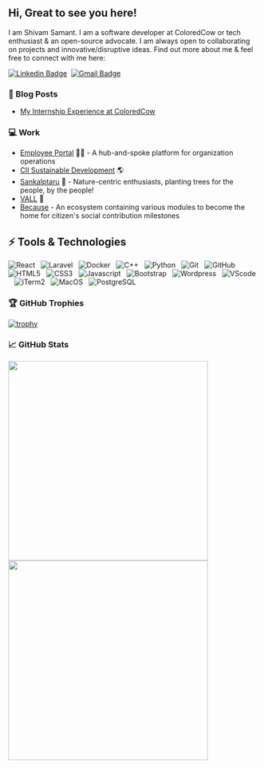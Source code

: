 ## Hi, Great to see you here!

I am Shivam Samant. I am a software developer at ColoredCow or tech enthusiast & an open-source advocate. I am always open to collaborating on projects and innovative/disruptive ideas. Find out more about me & feel free to connect with me here:

[![Linkedin Badge](https://img.shields.io/badge/-shivamsamant-blue?style=flat-square&logo=Linkedin&logoColor=white&link=https://www.linkedin.com/in/shivam-samant-82a4bb223/)](https://www.linkedin.com/in/shivam-samant-82a4bb223/)&nbsp;
[![Gmail Badge](https://img.shields.io/badge/-shivamsamant000@gmail.com-c14438?style=flat-square&logo=Gmail&logoColor=white&link=mailto:shivamsamant000@gmail.com)](mailto:shivamsamant000@gmail.com)

### :newspaper: Blog Posts
- [My Internship Experience at ColoredCow](https://medium.com/@shivamsamant1111/my-internship-experience-at-coloredcow-f97256e27b72)

### :computer: Work

- [Employee Portal](https://github.com/ColoredCow/portal) 👨‍💻 - A hub-and-spoke platform for organization operations
- [CII Sustainable Development](https://sustainabledevelopment.in/brands/sustainability-summit/) 🌎
- [Sankalptaru](https://sankalptaru.org/) 🌳 - Nature-centric enthusiasts, planting trees for the people, by the people!
- [VALL](https://vallindia.com/) 👬
- [Because](http://because.center/) - An ecosystem containing various modules to become the home for citizen's social contribution milestones
  
  
## ⚡ Tools & Technologies

![React](https://img.shields.io/badge/-React-black?style=flat-square&logo=react)&nbsp;&nbsp;
![Laravel](https://img.shields.io/badge/-Laravel-black?logo=laravel&style=social)&nbsp;&nbsp;
![Docker](https://img.shields.io/badge/-Docker-black?logo=docker&style=social)&nbsp;&nbsp;
![C++](https://img.shields.io/badge/-C++-00599C?style=flat-square&logo=c)&nbsp;&nbsp;
![Python](https://img.shields.io/badge/-Python-black?logo=python&style=social)&nbsp;&nbsp;
![Git](https://img.shields.io/badge/-Git-black?logo=git&style=social)&nbsp;&nbsp;
![GitHub](https://img.shields.io/badge/-GitHub-black?logo=github&style=social)&nbsp;&nbsp;
![HTML5](https://img.shields.io/badge/-HTML5-black?logo=html5&style=social)&nbsp;&nbsp;
![CSS3](https://img.shields.io/badge/-CSS3-black?logo=css3&style=social)&nbsp;&nbsp;
![Javascript](https://img.shields.io/badge/-Javascript-black?logo=javascript&style=social&logoColor=yellow)&nbsp;&nbsp;
![Bootstrap](https://img.shields.io/badge/-Bootstrap-563D7C?style=flat-square&logo=bootstrap)&nbsp;&nbsp;
![Wordpress](https://img.shields.io/badge/-Wordpress-black?logo=wordpress&style=social)&nbsp;&nbsp;
![VScode](https://img.shields.io/badge/-VScode-black?logo=visual-studio-code&style=social)&nbsp;&nbsp;
![iTerm2](https://img.shields.io/badge/-iTerm2-black?logo=Apple&style=social)&nbsp;&nbsp;
![MacOS](https://img.shields.io/badge/-MacOS-black?logo=Apple&style=social)&nbsp;&nbsp;
![PostgreSQL](https://img.shields.io/badge/-PostgreSQL-black?logo=postgresql&style=social&logoColor=blue)&nbsp;&nbsp;


### 🏆 GitHub Trophies

[![trophy](https://github-profile-trophy.vercel.app/?username=AkhileshNegi&margin-w=5)](https://github.com/AkhileshNegi/github-profile-trophy)


### &#x1f4c8; GitHub Stats
<p align = "left">
  <img src = "https://github-readme-stats.vercel.app/api?username=Shivam-Samant&show_icons=true&theme=vue" width = 400>
  <img src = "https://github-readme-streak-stats.herokuapp.com?user=Shivam-Samant" width = 400>
</p>

